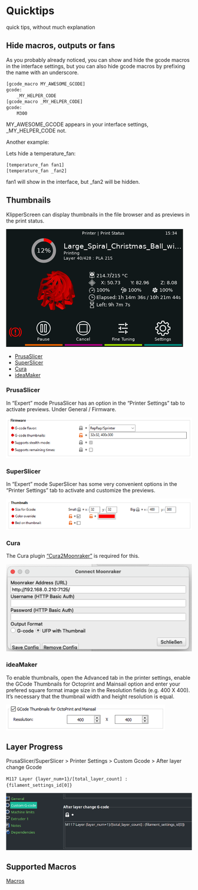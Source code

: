 # Quicktips
quick tips, without much explanation


## Hide macros, outputs or fans
As you probably already noticed, you can show and hide the gcode macros in the interface settings,
but you can also hide gcode macros by prefixing the name with an underscore.

```
[gcode_macro MY_AWESOME_GCODE]
gcode:
    _MY_HELPER_CODE
[gcode_macro _MY_HELPER_CODE]
gcode:
    M300
```

MY_AWESOME_GCODE appears in your interface settings, _MY_HELPER_CODE not.

Another example:

Lets hide a temperature_fan:

```
[temperature_fan fan1]
[temperature_fan _fan2]
```

fan1 will show in the interface, but _fan2 will be hidden.


## Thumbnails
KlipperScreen can display thumbnails in the file browser and as previews in the print status.


![Job Status](img/panels/job_status.png)


* [PrusaSlicer](#prusaslicer)
* [SuperSlicer](#superslicer)
* [Cura](#cura)
* [ideaMaker](#ideamaker)

### PrusaSlicer
In “Expert” mode PrusaSlicer has an option in the “Printer Settings” tab to activate previews.
Under General / Firmware.


![PrusaSlicer](img/quicktips/PrusaSlicer-thumbnails.png)


### SuperSlicer
In “Expert” mode SuperSlicer has some very convenient options in the “Printer Settings” tab to activate and customize the previews.


![SuperSlicer](img/quicktips/SuperSlicer-thumbnails.png)


### Cura
The Cura plugin [“Cura2Moonraker”](https://github.com/emtrax-ltd/Cura2MoonrakerPlugin) is required for this.


![Cura](img/quicktips/Cura-thumbnails.png)


### ideaMaker
To enable thumbnails, open the Advanced tab in the printer settings, enable the GCode Thumbnails for Octoprint and Mainsail option and enter your prefered square format image size in the Resolution fields (e.g. 400 X 400). It’s necessary that the thumbnail width and height resolution is equal.


![ideaMaker](img/quicktips/IdeaMaker-thumbnails.png)


## Layer Progress
PrusaSlicer/SuperSlicer > Printer Settings > Custom Gcode > After layer change Gcode

`M117 Layer {layer_num+1}/[total_layer_count] : {filament_settings_id[0]}`

![Layer_progress](img/quicktips/PS_SS_Layer_progress.png)

## Supported Macros
[Macros](macros.md)

